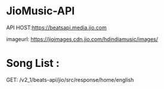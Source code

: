 # JioMusic-API

API HOST:https://beatsapi.media.jio.com

imageurl: https://jioimages.cdn.jio.com/hdindiamusic/images/

# Song List :

GET: /v2_1/beats-api/jio/src/response/home/english
